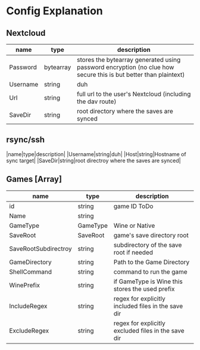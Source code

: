 # Config Explanation

## Nextcloud

|name|type|description|
|----|----|-----------|
|Password|bytearray|stores the bytearray generated using password encryption (no clue how secure this is but better than plaintext)|
|Username|string|duh|
|Url|string|full url to the user's Nextcloud (including the dav route)|
|SaveDir|string|root directory where the saves are synced|

## rsync/ssh
|name|type|description|
|Username|string|duh|
|Host|string|Hostname of sync target|
|SaveDir|string|root directroy where the saves are synced|

## Games [Array]

|name|type|description|
|----|----|-----------|
|id|string|game ID ToDo|
|Name|string||
|GameType|GameType|Wine or Native|
|SaveRoot|SaveRoot|game's save directory root|
|SaveRootSubdirectroy|string|subdirectory of the save root if needed|
|GameDirectory|string|Path to the Game Directory|
|ShellCommand|string|command to run the game|
|WinePrefix|string|if GameType is Wine this stores the used prefix|
|IncludeRegex|string|regex for explicitly included files in the save dir|
|ExcludeRegex|string|regex for explicitly excluded files in the save dir|
